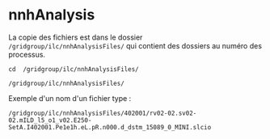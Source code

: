 # nnhAnalysis

La copie des fichiers est dans le dossier ` /gridgroup/ilc/nnhAnalysisFiles/` qui contient des dossiers au numéro des processus.

```
cd  /gridgroup/ilc/nnhAnalysisFiles/
```
```
/gridgroup/ilc/nnhAnalysisFiles/
```
Exemple d'un nom d'un fichier type :
```
/gridgroup/ilc/nnhAnalysisFiles/402001/rv02-02.sv02-02.mILD_l5_o1_v02.E250-SetA.I402001.Pe1e1h.eL.pR.n000.d_dstm_15089_0_MINI.slcio
```
